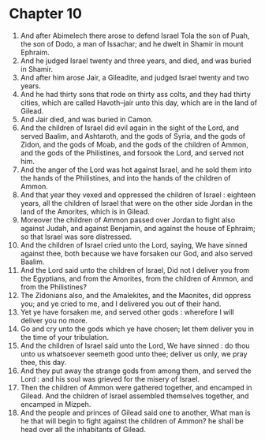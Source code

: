 # Chapter 10

1. And after Abimelech there arose to defend Israel Tola the son of Puah, the son of Dodo, a man of Issachar; and he dwelt in Shamir in mount Ephraim.
2. And he judged Israel twenty and three years, and died, and was buried in Shamir.
3. And after him arose Jair, a Gileadite, and judged Israel twenty and two years.
4. And he had thirty sons that rode on thirty ass colts, and they had thirty cities, which are called Havoth–jair unto this day, which are in the land of Gilead.
5. And Jair died, and was buried in Camon.
6. And the children of Israel did evil again in the sight of the Lord, and served Baalim, and Ashtaroth, and the gods of Syria, and the gods of Zidon, and the gods of Moab, and the gods of the children of Ammon, and the gods of the Philistines, and forsook the Lord, and served not him.
7. And the anger of the Lord was hot against Israel, and he sold them into the hands of the Philistines, and into the hands of the children of Ammon.
8. And that year they vexed and oppressed the children of Israel : eighteen years, all the children of Israel that were on the other side Jordan in the land of the Amorites, which is in Gilead.
9. Moreover the children of Ammon passed over Jordan to fight also against Judah, and against Benjamin, and against the house of Ephraim; so that Israel was sore distressed.
10. And the children of Israel cried unto the Lord, saying, We have sinned against thee, both because we have forsaken our God, and also served Baalim.
11. And the Lord said unto the children of Israel, Did not I deliver you from the Egyptians, and from the Amorites, from the children of Ammon, and from the Philistines?
12. The Zidonians also, and the Amalekites, and the Maonites, did oppress you; and ye cried to me, and I delivered you out of their hand.
13. Yet ye have forsaken me, and served other gods : wherefore I will deliver you no more.
14. Go and cry unto the gods which ye have chosen; let them deliver you in the time of your tribulation.
15. And the children of Israel said unto the Lord, We have sinned : do thou unto us whatsoever seemeth good unto thee; deliver us only, we pray thee, this day.
16. And they put away the strange gods from among them, and served the Lord : and his soul was grieved for the misery of Israel.
17. Then the children of Ammon were gathered together, and encamped in Gilead. And the children of Israel assembled themselves together, and encamped in Mizpeh.
18. And the people and princes of Gilead said one to another, What man is he that will begin to fight against the children of Ammon? he shall be head over all the inhabitants of Gilead.

